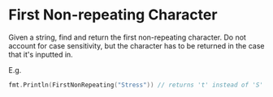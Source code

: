 # First Non-repeating Character

Given a string, find and return the first non-repeating character. Do not account for case sensitivity, but the character has to be returned in the case that it's inputted in.

E.g.

```go
fmt.Println(FirstNonRepeating("Stress")) // returns 't' instead of 'S'
```
